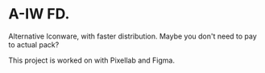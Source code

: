 # A-IW FD.
Alternative Iconware, with faster distribution. Maybe you don't need to pay to actual pack?

This project is worked on with Pixellab and Figma.
